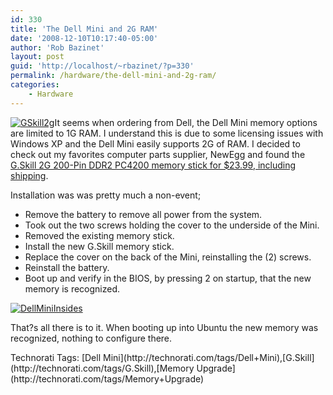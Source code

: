 ```yaml
---
id: 330
title: 'The Dell Mini and 2G RAM'
date: '2008-12-10T10:17:40-05:00'
author: 'Rob Bazinet'
layout: post
guid: 'http://localhost/~rbazinet/?p=330'
permalink: /hardware/the-dell-mini-and-2g-ram/
categories:
    - Hardware
---
```


[![GSkill2g](http://accidentaltechnologist.com/files/media/image/WindowsLiveWriter/TheDellMiniand2GRAM_A57C/GSkill2g_thumb.jpg "GSkill2g")](http://accidentaltechnologist.com/files/media/image/WindowsLiveWriter/TheDellMiniand2GRAM_A57C/GSkill2g_2.jpg)It seems when ordering from Dell, the Dell Mini memory options are limited to 1G RAM. I understand this is due to some licensing issues with Windows XP and the Dell Mini easily supports 2G of RAM. I decided to check out my favorites computer parts supplier, NewEgg and found the [G.Skill 2G 200-Pin DDR2 PC4200 memory stick for $23.99, including shipping](http://www.newegg.com/Product/Product.aspx?Item=N82E16820231146).

Installation was was pretty much a non-event;

- Remove the battery to remove all power from the system.
- Took out the two screws holding the cover to the underside of the Mini.
- Removed the existing memory stick.
- Install the new G.Skill memory stick.
- Replace the cover on the back of the Mini, reinstalling the (2) screws.
- Reinstall the battery.
- Boot up and verify in the BIOS, by pressing 2 on startup, that the new memory is recognized.
 
[![DellMiniInsides](http://accidentaltechnologist.com/files/media/image/WindowsLiveWriter/TheDellMiniand2GRAM_A57C/DellMiniInsides_thumb.jpg "DellMiniInsides")](http://accidentaltechnologist.com/files/media/image/WindowsLiveWriter/TheDellMiniand2GRAM_A57C/DellMiniInsides_2.jpg)

That?s all there is to it. When booting up into Ubuntu the new memory was recognized, nothing to configure there.

<div class="wlWriterEditableSmartContent" id="scid:0767317B-992E-4b12-91E0-4F059A8CECA8:3eab2af5-9409-4eca-b80c-830afe4eecfc" style="padding-right: 0px; display: inline; padding-left: 0px; float: none; padding-bottom: 0px; margin: 0px; padding-top: 0px">Technorati Tags: [Dell Mini](http://technorati.com/tags/Dell+Mini),[G.Skill](http://technorati.com/tags/G.Skill),[Memory Upgrade](http://technorati.com/tags/Memory+Upgrade)</div>